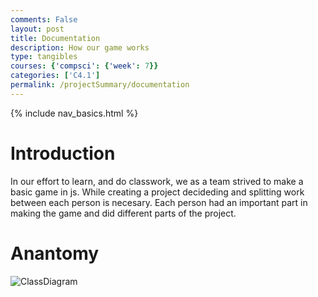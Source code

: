 ```yaml
---
comments: False
layout: post
title: Documentation
description: How our game works
type: tangibles
courses: {'compsci': {'week': 7}}
categories: ['C4.1']
permalink: /projectSummary/documentation
---
```

{% include nav_basics.html %}

# Introduction
In our effort to learn, and do classwork, we as a team strived to make a basic game in js. While creating a project decideding and splitting work between each person is necesary. Each person had an important part in making the game and did different parts of the project.


# Anantomy
![ClassDiagram](/Group/images/ClassDiagramv2.png)